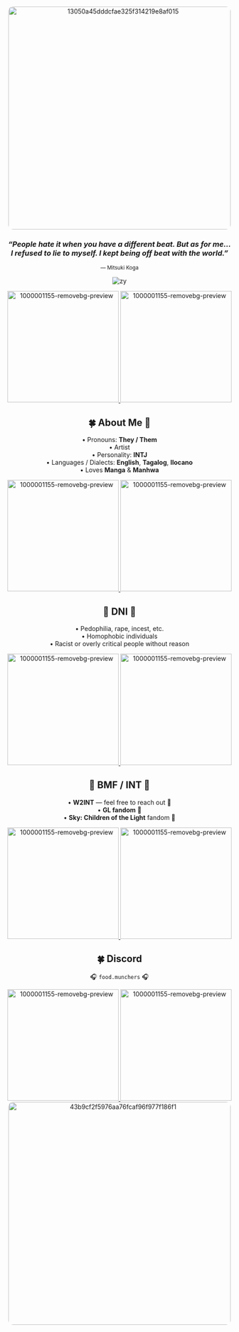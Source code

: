 <div align="center">
  <a href="https://ibb.co/PGd1QgXY">
    <img src="https://i.ibb.co/7tqr4KMz/13050a45dddcfae325f314219e8af015.jpg" alt="13050a45dddcfae325f314219e8af015" width="500" style="border-radius: 10px;">
  </a>
</div>

<div align="center">

### *“People hate it when you have a different beat. But as for me… I refused to lie to myself. I kept being off beat with the world.”* 
<sub>— Mitsuki Koga</sub>  

![zy](https://komarev.com/ghpvc/?username=d-neighboorhood&color=00a86b&style=flat-square)


<div align="center">
  <a href="https://ibb.co/XxYZ3fxt">
    <img src="https://i.ibb.co/v4XxQC4k/1000001155-removebg-preview.png" 
         alt="1000001155-removebg-preview" width="250">
  </a>
  <a href="https://ibb.co/XxYZ3fxt">
    <img src="https://i.ibb.co/v4XxQC4k/1000001155-removebg-preview.png" 
         alt="1000001155-removebg-preview" width="250">
  </a>
</div>





## 🍀 About Me 🌱

• Pronouns: **They / Them**  
• Artist  
• Personality: **INTJ**  
• Languages / Dialects: **English**, **Tagalog**, **Ilocano**  
• Loves **Manga** & **Manhwa**  

<div align="center">
  <a href="https://ibb.co/XxYZ3fxt">
    <img src="https://i.ibb.co/v4XxQC4k/1000001155-removebg-preview.png" 
         alt="1000001155-removebg-preview" width="250">
  </a>
  <a href="https://ibb.co/XxYZ3fxt">
    <img src="https://i.ibb.co/v4XxQC4k/1000001155-removebg-preview.png" 
         alt="1000001155-removebg-preview" width="250">
  </a>
</div>

## 🌿 DNI 🍃  

•  Pedophilia, rape, incest, etc.  
•  Homophobic individuals  
•  Racist or overly critical people without reason  
 
<div align="center">
  <a href="https://ibb.co/XxYZ3fxt">
    <img src="https://i.ibb.co/v4XxQC4k/1000001155-removebg-preview.png" 
         alt="1000001155-removebg-preview" width="250">
  </a>
  <a href="https://ibb.co/XxYZ3fxt">
    <img src="https://i.ibb.co/v4XxQC4k/1000001155-removebg-preview.png" 
         alt="1000001155-removebg-preview" width="250">
  </a>
</div>

## 💚 BMF / INT 🌱 

•  **W2INT** — feel free to reach out 🌿  
•  **GL fandom** 🌱  
•  **Sky: Children of the Light** fandom 💚  

<div align="center">
  <a href="https://ibb.co/XxYZ3fxt">
    <img src="https://i.ibb.co/v4XxQC4k/1000001155-removebg-preview.png" 
         alt="1000001155-removebg-preview" width="250">
  </a>
  <a href="https://ibb.co/XxYZ3fxt">
    <img src="https://i.ibb.co/v4XxQC4k/1000001155-removebg-preview.png" 
         alt="1000001155-removebg-preview" width="250">
  </a>
</div>

<div align="center">

## 🍀 Discord 

🎧 `food.munchers` 🎧  

</div>

<div align="center">
  <a href="https://ibb.co/XxYZ3fxt">
    <img src="https://i.ibb.co/v4XxQC4k/1000001155-removebg-preview.png" 
         alt="1000001155-removebg-preview" width="250">
  </a>
  <a href="https://ibb.co/XxYZ3fxt">
    <img src="https://i.ibb.co/v4XxQC4k/1000001155-removebg-preview.png" 
         alt="1000001155-removebg-preview" width="250">
  </a>
</div>

<div align="center">
  <a href="https://ibb.co/hR03JDCJ">
    <img src="https://i.ibb.co/5WZbgB2g/43b9cf2f5976aa76fcaf96f977f186f1.jpg" alt="43b9cf2f5976aa76fcaf96f977f186f1" width="500" style="border-radius: 10px;">
  </a>
</div>

